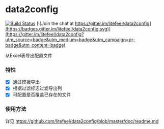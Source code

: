 # data2config
[![Build Status](https://travis-ci.org/litefeel/data2config.svg?branch=master)](https://travis-ci.org/litefeel/data2config) [![Join the chat at https://gitter.im/litefeel/data2config](https://badges.gitter.im/litefeel/data2config.svg)](https://gitter.im/litefeel/data2config?utm_source=badge&utm_medium=badge&utm_campaign=pr-badge&utm_content=badge)

从Excel表导出配置文件


### 特性

- [x] 通过模板导出
- [x] 根据过滤标志过滤导出列
- [x] 可配置是否覆盖已存在的文件

### 使用方法

详见 https://github.com/litefeel/data2config/blob/master/doc/readme.md
